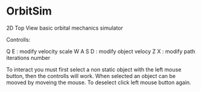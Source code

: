 # OrbitSim
2D Top View basic orbital mechanics simulator 

Controlls:
  
  Q E : modify velocity scale
  W A S D : modify object velocy
  Z X : modify path iterations number

To interact you must first select a non static object with the left mouse button, then the controlls will work. When selected an object can be mooved by moveing the mouse. To deselect click left mouse button again. 
